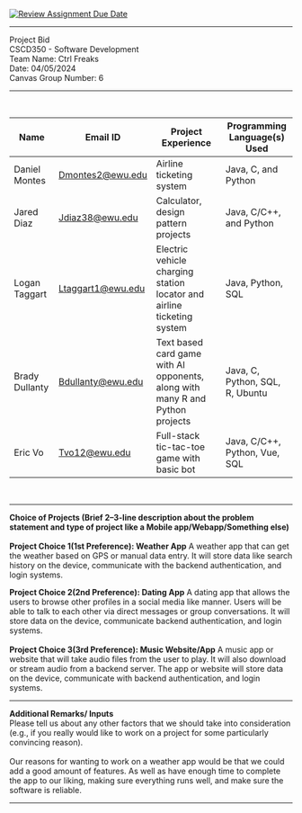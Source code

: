 [![Review Assignment Due Date](https://classroom.github.com/assets/deadline-readme-button-24ddc0f5d75046c5622901739e7c5dd533143b0c8e959d652212380cedb1ea36.svg)](https://classroom.github.com/a/32B92nwd)

<hr>
Project Bid <br>
CSCD350 - Software Development <br>
Team Name: Ctrl Freaks <br>
Date: 04/05/2024 <br>
Canvas Group Number: 6 <br>

<hr> <br>

| Name           | Email ID          | Project Experience                                                            | Programming Language(s) Used    |
|----------------|-------------------|-------------------------------------------------------------------------------|---------------------------------|
| Daniel Montes  | Dmontes2@ewu.edu  | Airline ticketing system                                                      | Java, C, and Python             |
| Jared Diaz     | Jdiaz38@ewu.edu   | Calculator, design pattern projects                                           | Java, C/C++, and Python         |
| Logan Taggart  | Ltaggart1@ewu.edu | Electric vehicle charging station locator and airline ticketing system        | Java, Python, SQL               |
| Brady Dullanty | Bdullanty@ewu.edu | Text based card game with AI opponents, along with many R and Python projects | Java, C, Python, SQL, R, Ubuntu |
| Eric Vo        | Tvo12@ewu.edu     | Full-stack tic-tac-toe game with basic bot                                    | Java, C/C++, Python, Vue, SQL   |

<br> <hr>

**Choice of Projects (Brief 2–3-line description about the problem statement and type of project like a Mobile app/Webapp/Something else)** <br> <br>
**Project Choice 1(1st Preference): Weather App**
A weather app that can get the weather based on GPS or manual data entry. It will store data like search history on the device, communicate with the backend authentication, and login systems. <br>

**Project Choice 2(2nd Preference): Dating App**
A dating app that allows the users to browse other profiles in a social media like manner. Users will be able to talk to each other via direct messages or group conversations. It will store data on the device, communicate backend authentication, and login systems. <br><br>
**Project Choice 3(3rd Preference): Music Website/App**
A music app or website that will take audio files from the user to play. It will also download or stream audio from a backend server. The app or website will store data on the device, communicate with backend authentication, and login systems. <br><hr>

**Additional Remarks/ Inputs** <br>
Please tell us about any other factors that we should take into consideration (e.g., if you really would like to work on a project for some particularly convincing reason). <br><br>
Our reasons for wanting to work on a weather app would be that we could add a good amount of features. As well as have enough time to complete the app to our liking, making sure everything runs well, and make sure the software is reliable. <hr>
